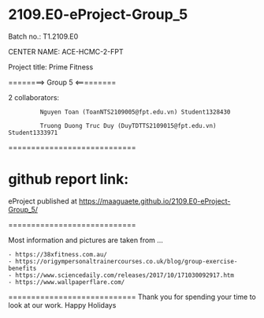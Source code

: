 # 2109.E0-eProject-Group_5

Batch no.: T1.2109.E0

CENTER NAME: ACE-HCMC-2-FPT

Project title: Prime Fitness

========> Group 5 <=========

2 collaborators:

             Nguyen Toan (ToanNTS2109005@fpt.edu.vn) Student1328430

             Truong Duong Truc Duy (DuyTDTTS2109015@fpt.edu.vn) Student1333971
             
             
============================

github report link: 
============================

eProject published at https://maaguaete.github.io/2109.E0-eProject-Group_5/

============================

Most information and pictures are taken from ...

    - https://38xfitness.com.au/
    - https://origympersonaltrainercourses.co.uk/blog/group-exercise-benefits
    - https://www.sciencedaily.com/releases/2017/10/171030092917.htm
    - https://www.wallpaperflare.com/

============================ Thank you for spending your time to look at our work. Happy Holidays

